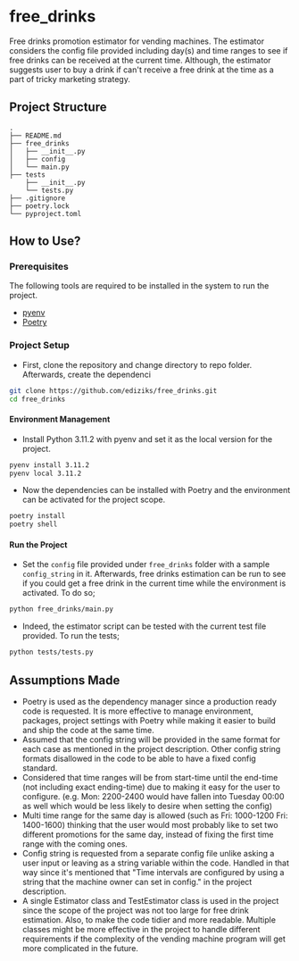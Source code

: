 # free_drinks

Free drinks promotion estimator for vending machines. The estimator considers the config file provided including day(s) and time ranges to see if free drinks can be received at the current time. Although, the estimator suggests user to buy a drink if can't receive a free drink at the time as a part of tricky marketing strategy.

## Project Structure
```
.
├── README.md
├── free_drinks
│   ├── __init__.py
│   ├── config
│   └── main.py
├── tests
    ├── __init__.py
    └── tests.py
├── .gitignore
├── poetry.lock
└── pyproject.toml
```

## How to Use?
### Prerequisites
The following tools are required to be installed in the system to run the project.
- [pyenv](https://github.com/pyenv/pyenv#installation)
- [Poetry](https://python-poetry.org/docs/#installation)

### Project Setup

- First, clone the repository and change directory to repo folder. Afterwards, create the dependenci
```bash
git clone https://github.com/ediziks/free_drinks.git
cd free_drinks
```
#### Environment Management
- Install Python 3.11.2 with pyenv and set it as the local version for the project.
```bash
pyenv install 3.11.2
pyenv local 3.11.2
```
- Now the dependencies can be installed with Poetry and the environment can be activated for the project scope.
```bash
poetry install
poetry shell
```
#### Run the Project
- Set the `config` file provided under `free_drinks` folder with a sample `config_string` in it. Afterwards, free drinks estimation can be run to see if you could get a free drink in the current time while the environment is activated. To do so;
```bash
python free_drinks/main.py
```
- Indeed, the estimator script can be tested with the current test file provided. To run the tests;
```bash
python tests/tests.py
```

## Assumptions Made
- Poetry is used as the dependency manager since a production ready code is requested. It is more effective to manage environment, packages, project settings with Poetry while making it easier to build and ship the code at the same time.
- Assumed that the config string will be provided in the same format for each case as mentioned in the project description. Other config string formats disallowed in the code to be able to have a fixed config standard.
- Considered that time ranges will be from start-time until the end-time (not including exact ending-time) due to making it easy for the user to configure. (e.g. Mon: 2200-2400 would have fallen into Tuesday 00:00 as well which would be less likely to desire when setting the config)
- Multi time range for the same day is allowed (such as Fri: 1000-1200 Fri: 1400-1600) thinking that the user would most probably like to set two different promotions for the same day, instead of fixing the first time range with the coming ones.
- Config string is requested from a separate config file unlike asking a user input or leaving as a string variable within the code. Handled in that way since it's mentioned that "Time intervals are configured by using a string that the machine owner can set in config." in the project description.
- A single Estimator class and TestEstimator class is used in the project since the scope of the project was not too large for free drink estimation. Also, to make the code tidier and more readable. Multiple classes might be more effective in the project to handle different requirements if the complexity of the vending machine program will get more complicated in the future.
